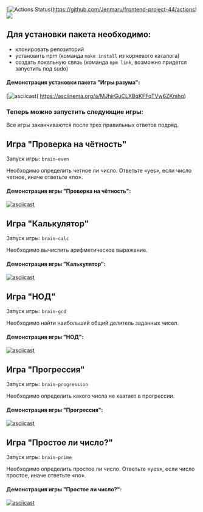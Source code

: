 [![Actions Status](https://github.com/Jenmaru/frontend-project-44/workflows/hexlet-check/badge.svg)(https://github.com/Jenmaru/frontend-project-44/actions) <a href="https://codeclimate.com/github/Jenmaru/frontend-project-44"><img src="https://api.codeclimate.com/v1/badges/d7abe28483f39b267bd8/maintainability" /></a>

## Для установки пакета необходимо:
- клонировать репозиторий
- установить npm (команда `make install` из корневого каталога)
- создать локальную связь (команда `npm link`, возможно придется запустить под sudo)

#### Демонстрация установки пакета "Игры разума":

[![asciicast]( https://asciinema.org/a/MJhirGuCLXBqKFFqTVw6ZKmhq.svg)( https://asciinema.org/a/MJhirGuCLXBqKFFqTVw6ZKmhq)

### Теперь можно запустить следующие игры:
Все игры заканчиваются после трех правильных ответов подряд.

## Игра "Проверка на чётность"
Запуск игры: `brain-even`

Необходимо определить четное ли число. Ответьте «yes», если число четное, иначе ответьте «no».

#### Демонстрация игры "Проверка на чётность":

[![asciicast](https://asciinema.org/a/OkkkZaTBexS5xWPCZUrm91jXz.svg)](https://asciinema.org/a/OkkkZaTBexS5xWPCZUrm91jXz)

## Игра "Калькулятор"
Запуск игры: `brain-calc`

Необходимо вычислить арифметическое выражение.

#### Демонстрация игры "Калькулятор":

[![asciicast](https://asciinema.org/a/CZmbwW7gAQRT1LSK9gBFTKdP4.svg)](https://asciinema.org/a/CZmbwW7gAQRT1LSK9gBFTKdP4)

## Игра "НОД"
Запуск игры: `brain-gcd`

Необходимо найти наибольший общий делитель заданных чисел.

#### Демонстрация игры "НОД":

[![asciicast](https://asciinema.org/a/BjuQCKU6sQE1Mlx2WigUGeyQM.svg)](https://asciinema.org/a/BjuQCKU6sQE1Mlx2WigUGeyQM)

## Игра "Прогрессия"
Запуск игры: `brain-progression`

Необходимо определить какого числа не хватает в прогрессии.

#### Демонстрация игры "Прогрессия":

[![asciicast](https://asciinema.org/a/VkngeWHhMq9Cv0KTsbxUTtPay.svg)](https://asciinema.org/a/VkngeWHhMq9Cv0KTsbxUTtPay)

## Игра "Простое ли число?"
Запуск игры: `brain-prime`

Необходимо определить простое ли число. Ответьте «yes», если число простое, иначе ответьте «no».

#### Демонстрация игры "Простое ли число?":

[![asciicast](https://asciinema.org/a/fAb9G5kW96eJje1RVWnaO4mrh.svg)](https://asciinema.org/a/fAb9G5kW96eJje1RVWnaO4mrh)
